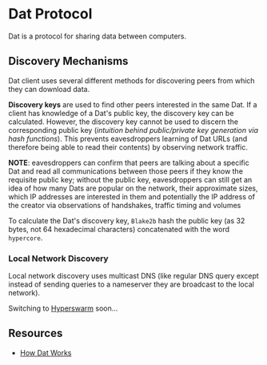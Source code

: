 # Dat Protocol

Dat is a protocol for sharing data between computers. 

## Discovery Mechanisms

Dat client uses several different methods for discovering peers from which they can download data. 

**Discovery keys** are used to find other peers interested in the same Dat. If a client has knowledge of a Dat's public key, the discovery key can be calculated. However, the discovery key cannot be used to discern the corresponding public key (*intuition behind public/private key generation via hash functions*). This prevents eavesdroppers learning of Dat URLs (and therefore being able to read their contents) by observing network traffic.

**NOTE**: eavesdroppers can confirm that peers are talking about a specific Dat and read all communications between those peers if they know the requisite public key; without the public key, eavesdroppers can still get an idea of how many Dats are popular on the network, their approximate sizes, which IP addresses are interested in them and potentially the IP address of the creator via observations of handshakes, traffic timing and volumes

To calculate the Dat's discovery key, `Blake2b` hash the public key (as 32 bytes, not 64 hexadecimal characters) concatenated with the word `hypercore`.

### Local Network Discovery

Local network discovery uses multicast DNS (like regular DNS query except instead of sending queries to a nameserver they are broadcast to the local network).

Switching to [Hyperswarm](https://pfrazee.hashbase.io/blog/hyperswarm) soon...

## Resources

* [How Dat Works](https://datprotocol.github.io/how-dat-works/)